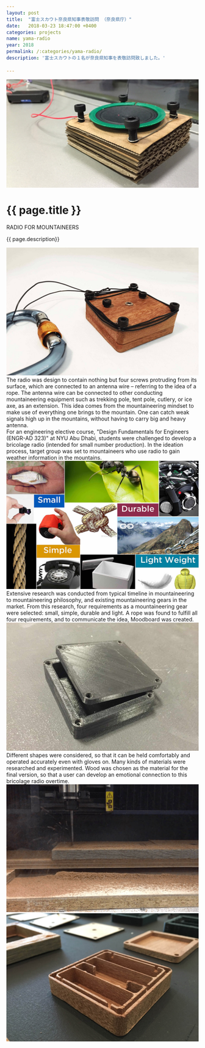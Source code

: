 ```yaml
---
layout: post
title:  "富士スカウト奈良県知事表敬訪問 （奈良県庁）"
date:   2018-03-23 18:47:00 +0400
categories: projects
name: yama-radio
year: 2018
permalink: /:categories/yama-radio/
description: '富士スカウトの１名が奈良県知事を表敬訪問致しました。'

---
```

<div class="main">
  <div class="post-header">
    <div class="post-image-top">
      <img src="/images/yama-radio/yama-radio-header.jpg">
    </div>
    <div class="post-text-container">
    <div class="post-title-container">
      <h1>{{ page.title }}</h1>
      <p>RADIO FOR MOUNTAINEERS</p>
    </div>
      <p>{{ page.description}}</p>
    </div>
  </div>
  <div class="post-image-container">
    <div class="post-image">
      <img src="/images/yama-radio/yama-radio-1.jpg">
    </div>
  </div>
  <div class="post-text-container">
    The radio was design to contain nothing but four screws protruding from its surface, which are connected to an antenna wire – referring to the idea of a rope. The antenna wire can be connected to other conducting mountaineering equipment such as trekking pole, tent pole, cutlery, or ice axe, as an extension. This idea comes from the mountaineering mindset to make use of everything one brings to the mountain. One can catch weak signals high up in the mountains, without having to carry big and heavy antenna.
  </div>
  <div class="post-text-container">
    For an engineering elective course, "Design Fundamentals for Engineers (ENGR-AD 323)" at NYU Abu Dhabi, students were challenged to develop a bricolage radio (intended for small number production). In the ideation process, target group was set to mountaineers who use radio to gain weather information in the mountains.
  </div>
  <div class="post-image-container">
    <div class="post-image">
      <img src="/images/yama-radio/yama-radio-2.jpg">
    </div>
  </div>
  <div class="post-text-container">
    Extensive research was conducted from typical timeline in mountaineering to mountaineering philosophy, and existing mountaineering gears in the market. From this research, four requirements as a mountaineering gear were selected: small, simple, durable and light. A rope was found to fulfill all four requirements, and to communicate the idea, Moodboard was created.
  </div>
  <div class="post-image-container">
    <div class="post-image">
      <img src="/images/yama-radio/yama-radio-3.jpg">
    </div>
  </div>
  <div class="post-text-container">
    Different shapes were considered, so that it can be held comfortably and operated accurately even with gloves on. Many kinds of materials were researched and experimented. Wood was chosen as the material for the final version, so that a user can develop an emotional connection to this bricolage radio overtime.
  </div>
  <div class="post-image-container">
    <div class="post-image">
      <img src="/images/yama-radio/yama-radio-4.jpg">
    </div>
  </div><div class="post-image-container">
    <div class="post-image">
      <img src="/images/yama-radio/yama-radio-5.jpg">
    </div>
  </div>

</div>
